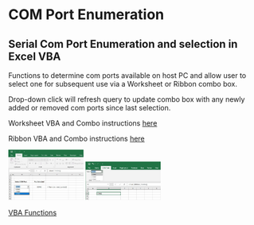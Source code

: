 # COM Port Enumeration
## Serial Com Port Enumeration and selection in Excel VBA

Functions to determine com ports available on host PC and allow user to select one for subsequent use via a Worksheet or Ribbon combo box.  

Drop-down click will refresh query to update combo box with any newly added or removed com ports since last selection.

Worksheet VBA and Combo instructions [here](/Worksheet/Installing-VBA.md)

Ribbon VBA and Combo instructions [here](/Ribbon/Installing-VBA.md)

<img src="/Worksheet/com_port_combo_box.jpg" alt="Excel Combo" title="Worksheet Combo Box" width="30%" height="30%">
<img src="/Ribbon/RIBBON_COM_PORT.jpg" alt="Excel Combo" title="Ribbon Combo Box" width="30%" height="30%">

[VBA Functions](Functions/Functions.md)


